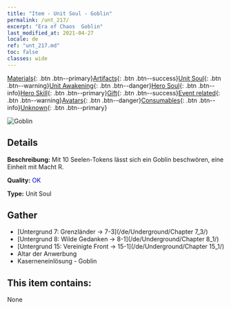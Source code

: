 ```yaml
---
title: "Item - Unit Soul - Goblin"
permalink: /unt_217/
excerpt: "Era of Chaos  Goblin"
last_modified_at: 2021-04-27
locale: de
ref: "unt_217.md"
toc: false
classes: wide
---
```

 [Materials](/ItemsDE/){: .btn .btn--primary}[Artifacts](/ItemsDE/Artifacts/){: .btn .btn--success}[Unit Soul](/ItemsDE/UnitSoul/){: .btn .btn--warning}[Unit Awakening](/ItemsDE/UnitAwakening/){: .btn .btn--danger}[Hero Soul](/ItemsDE/HeroSoul/){: .btn .btn--info}[Hero Skill](/ItemsDE/HeroSkill/){: .btn .btn--primary}[Gift](/ItemsDE/Gift/){: .btn .btn--success}[Event related](/ItemsDE/Events/){: .btn .btn--warning}[Avatars](/ItemsDE/Avatars/){: .btn .btn--danger}[Consumables](/ItemsDE/Consumables/){: .btn .btn--info}[Unknown](/ItemsDE/Unknown/){: .btn .btn--primary}

 ![Goblin](/images/u/ti_shourenzhanshi.jpg)

## Details
 **Beschreibung:** Mit 10 Seelen-Tokens lässt sich ein Goblin beschwören, eine Einheit mit Macht R.

 **Quality:** <span style="color: #0000CD">OK</span>

 **Type:** Unit Soul

## Gather

*    [Untergrund 7: Grenzländer -> 7-3](/de/Underground/Chapter 7_3/) 
*    [Untergrund 8: Wilde Gedanken -> 8-1](/de/Underground/Chapter 8_1/) 
*    [Untergrund 15: Vereinigte Front -> 15-1](/de/Underground/Chapter 15_1/) 
*    Altar der Anwerbung 
*    Kaserneneinlösung - Goblin 

## This item contains:

  None

